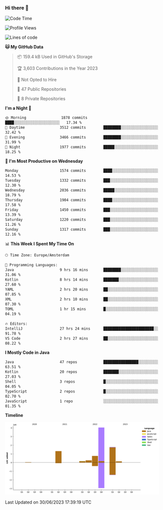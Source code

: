 ### Hi there 👋


<!--START_SECTION:waka-->
![Code Time](http://img.shields.io/badge/Code%20Time-3%2C297%20hrs%202%20mins-blue)

![Profile Views](http://img.shields.io/badge/Profile%20Views-110-blue)

![Lines of code](https://img.shields.io/badge/From%20Hello%20World%20I%27ve%20Written-8.5%20million%20lines%20of%20code-blue)

**🐱 My GitHub Data** 

> 📦 159.4 kB Used in GitHub's Storage 
 > 
> 🏆 3,603 Contributions in the Year 2023
 > 
> 🚫 Not Opted to Hire
 > 
> 📜 47 Public Repositories 
 > 
> 🔑 8 Private Repositories 
 > 
**I'm a Night 🦉** 

```text
🌞 Morning                1878 commits        ████░░░░░░░░░░░░░░░░░░░░░   17.34 % 
🌆 Daytime                3512 commits        ████████░░░░░░░░░░░░░░░░░   32.42 % 
🌃 Evening                3466 commits        ████████░░░░░░░░░░░░░░░░░   31.99 % 
🌙 Night                  1977 commits        █████░░░░░░░░░░░░░░░░░░░░   18.25 % 
```
📅 **I'm Most Productive on Wednesday** 

```text
Monday                   1574 commits        ████░░░░░░░░░░░░░░░░░░░░░   14.53 % 
Tuesday                  1332 commits        ███░░░░░░░░░░░░░░░░░░░░░░   12.30 % 
Wednesday                2036 commits        █████░░░░░░░░░░░░░░░░░░░░   18.79 % 
Thursday                 1904 commits        ████░░░░░░░░░░░░░░░░░░░░░   17.58 % 
Friday                   1450 commits        ███░░░░░░░░░░░░░░░░░░░░░░   13.39 % 
Saturday                 1220 commits        ███░░░░░░░░░░░░░░░░░░░░░░   11.26 % 
Sunday                   1317 commits        ███░░░░░░░░░░░░░░░░░░░░░░   12.16 % 
```


📊 **This Week I Spent My Time On** 

```text
🕑︎ Time Zone: Europe/Amsterdam

💬 Programming Languages: 
Java                     9 hrs 16 mins       ████████░░░░░░░░░░░░░░░░░   31.06 % 
Kotlin                   8 hrs 14 mins       ███████░░░░░░░░░░░░░░░░░░   27.60 % 
YAML                     2 hrs 20 mins       ██░░░░░░░░░░░░░░░░░░░░░░░   07.85 % 
XML                      2 hrs 10 mins       ██░░░░░░░░░░░░░░░░░░░░░░░   07.30 % 
TOML                     1 hr 15 mins        █░░░░░░░░░░░░░░░░░░░░░░░░   04.19 % 

🔥 Editors: 
IntelliJ                 27 hrs 24 mins      ███████████████████████░░   91.78 % 
VS Code                  2 hrs 27 mins       ██░░░░░░░░░░░░░░░░░░░░░░░   08.22 % 
```

**I Mostly Code in Java** 

```text
Java                     47 repos            ████████████████░░░░░░░░░   63.51 % 
Kotlin                   20 repos            ███████░░░░░░░░░░░░░░░░░░   27.03 % 
Shell                    3 repos             █░░░░░░░░░░░░░░░░░░░░░░░░   04.05 % 
TypeScript               2 repos             █░░░░░░░░░░░░░░░░░░░░░░░░   02.70 % 
JavaScript               1 repo              ░░░░░░░░░░░░░░░░░░░░░░░░░   01.35 % 
```



**Timeline**

![Lines of Code chart](https://raw.githubusercontent.com/powercasgamer/powercasgamer/master/assets/bar_graph.png)


 Last Updated on 30/06/2023 17:39:19 UTC
<!--END_SECTION:waka-->
